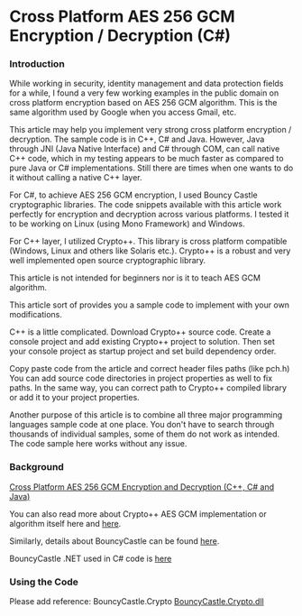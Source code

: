 # Cross Platform AES 256 GCM Encryption / Decryption (C#)


### Introduction

While working in security, identity management and data protection fields for a while, I found a very few working examples in the public domain on cross platform encryption based on AES 256 GCM algorithm. This is the same algorithm used by Google when you access Gmail, etc.

This article may help you implement very strong cross platform encryption / decryption. The sample code is in C++, C# and Java. However, Java through JNI (Java Native Interface) and C# through COM, can call native C++ code, which in my testing appears to be much faster as compared to pure Java or C# implementations. Still there are times when one wants to do it without calling a native C++ layer.

For C#, to achieve AES 256 GCM encryption, I used Bouncy Castle cryptographic libraries. The code snippets available with this article work perfectly for encryption and decryption across various platforms. I tested it to be working on Linux (using Mono Framework) and Windows.

For C++ layer, I utilized Crypto++. This library is cross platform compatible (Windows, Linux and others like Solaris etc.). Crypto++ is a robust and very well implemented open source cryptographic library.

This article is not intended for beginners nor is it to teach AES GCM algorithm.

This article sort of provides you a sample code to implement with your own modifications.

C++ is a little complicated. Download Crypto++ source code. Create a console project and add existing Crypto++ project to solution. Then set your console project as startup project and set build dependency order.

Copy paste code from the article and correct header files paths (like pch.h) You can add source code directories in project properties as well to fix paths. In the same way, you can correct path to Crypto++ compiled library or add it to your project properties.

Another purpose of this article is to combine all three major programming languages sample code at one place. You don't have to search through thousands of individual samples, some of them do not work as intended. The code sample here works without any issue.

### Background

[Cross Platform AES 256 GCM Encryption and Decryption (C++, C# and Java)](https://www.codeproject.com/Articles/1265115/Cross-Platform-AES-256-GCM-Encryption-Decryption)

You can also read more about Crypto++ AES GCM implementation or algorithm itself here and [here](https://www.cryptopp.com/).

Similarly, details about BouncyCastle can be found [here](https://www.bouncycastle.org/java.html).

BouncyCastle .NET used in C# code is [here](https://www.nuget.org/packages/BouncyCastle.NetCore/)

### Using the Code
Please add reference:
BouncyCastle.Crypto [BouncyCastle.Crypto.dll](https://www.nuget.org/packages/BouncyCastle.Crypto.dll/)



